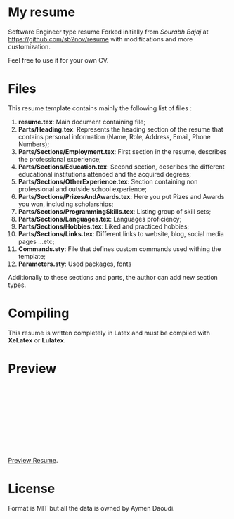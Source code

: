 # My resume

Software Engineer type resume Forked initially from *Sourabh Bajaj* at https://github.com/sb2nov/resume with modifications and more customization.

Feel free to use it for your own CV. 

# Files

This resume template contains mainly the following list of files :

 1. **resume.tex**: Main document containing file;
 2. **Parts/Heading.tex**: Represents the heading section of the resume that contains personal information (Name, Role, Address, Email, Phone Numbers);
 3. **Parts/Sections/Employment.tex**: First section in the resume, describes the professional experience;
 4. **Parts/Sections/Education.tex**: Second section, describes the different educational institutions attended and the acquired degrees;
 5. **Parts/Sections/OtherExperience.tex**: Section containing non professional and outside school experience;
 6. **Parts/Sections/PrizesAndAwards.tex**: Here you put Pizes and Awards you won, including scholarships;
 7. **Parts/Sections/ProgrammingSkills.tex**: Listing group of skill sets;
 8. **Parts/Sections/Languages.tex**: Languages proficiency;  
 9. **Parts/Sections/Hobbies.tex**: Liked and practiced hobbies;
 10. **Parts/Sections/Links.tex**: Different links to website, blog, social media pages ...etc;
 11. **Commands.sty**: File that defines custom commands used withing the template;
 12. **Parameters.sty**: Used packages, fonts  

Additionally to these sections and parts, the author can add new section types.


# Compiling
This resume is written completely in Latex and must be compiled with **XeLatex** or **Lulatex**.

# Preview 

<object data="https://github.com/AymenDaoudi/Resume/blob/master/resume.pdf" type="application/pdf" width="700px" height="700px">
    <embed src="https://github.com/AymenDaoudi/Resume/blob/master/resume.pdf">
        <p><a href="https://github.com/AymenDaoudi/Resume/blob/master/resume.pdf">Preview Resume</a>.</p>
    </embed>
</object>

# License

Format is MIT but all the data is owned by Aymen Daoudi.
